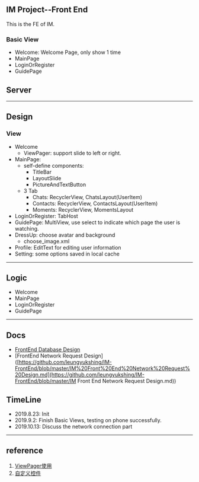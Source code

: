 ## IM Project--Front End

This is the FE of IM.

### Basic View

+ Welcome: Welcome Page, only show 1 time
+ MainPage
+ LoginOrRegister
+ GuidePage

## Server



---

## Design

### View

- Welcome
  - ViewPager: support slide to left or right.
- MainPage:
  -  self-define components: 
     -  TitleBar
     -  LayoutSlide
     -  PictureAndTextButton
  -  3 Tab
     -  Chats: RecyclerView, ChatsLayout(UserItem)
     -  Contacts: RecyclerView, ContactsLayout(UserItem)
     -  Moments: RecyclerView, MomentsLayout
- LoginOrRegister: TabHost
- GuidePage: MultiView, use select to indicate which page the user is watching.
- DressUp: choose avatar and background
  - choose_image.xml
- Profile: EditText for editing user information
- Setting: some options saved in local cache

---

## Logic

- Welcome
- MainPage
- LoginOrRegister
- GuidePage

---
## Docs
 + [FrontEnd Database Design](https://github.com/leungyukshing/IM-FrontEnd/blob/master/IM%20Front%20End%20Database%20Design.md)
 + [FrontEnd Network Request Design]([https://github.com/leungyukshing/IM-FrontEnd/blob/master/IM%20Front%20End%20Network%20Request%20Design.md](https://github.com/leungyukshing/IM-FrontEnd/blob/master/IM Front End Network Request Design.md))


## TimeLine

+ 2019.8.23: Init
+ 2019.9.2: Finish Basic Views, testing on phone successfully.
+ 2019.10.13: Discuss the network connection part

---

## reference

1. [ViewPager使用](<https://www.jianshu.com/p/9faa1fc3f527>)
2. [自定义控件](https://blog.csdn.net/guolin_blog/article/details/17357967)
